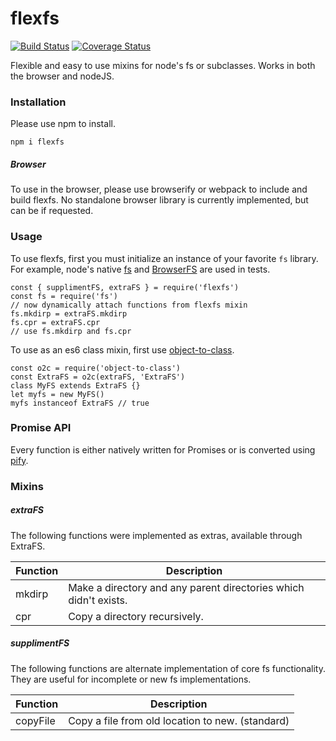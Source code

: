 # flexfs

[![Build Status](https://travis-ci.org/isysd/flexfs.svg?branch=master)](https://travis-ci.org/isysd/flexfs) [![Coverage Status](https://coveralls.io/repos/github/isysd/flexfs/badge.svg?branch=master)](https://coveralls.io/github/isysd/flexfs?branch=master)

Flexible and easy to use mixins for node's fs or subclasses. Works in both the browser and nodeJS.

### Installation

Please use npm to install.

`npm i flexfs`

##### Browser

To use in the browser, please use browserify or webpack to include and build flexfs. No standalone browser library is currently implemented, but can be if requested.

### Usage

To use flexfs, first you must initialize an instance of your favorite `fs` library. For example, node's native [fs](https://nodejs.org/api/fs.html) and [BrowserFS](https://github.com/jvilk/BrowserFS) are used in tests.


```
const { supplimentFS, extraFS } = require('flexfs')
const fs = require('fs')
// now dynamically attach functions from flexfs mixin
fs.mkdirp = extraFS.mkdirp
fs.cpr = extraFS.cpr
// use fs.mkdirp and fs.cpr
```

To use as an es6 class mixin, first use [object-to-class](https://github.com/isysd/object-to-class).


```
const o2c = require('object-to-class')
const ExtraFS = o2c(extraFS, 'ExtraFS')
class MyFS extends ExtraFS {}
let myfs = new MyFS()
myfs instanceof ExtraFS // true
```

### Promise API

Every function is either natively written for Promises or is converted using [pify](https://github.com/sindresorhus/pify).

### Mixins

##### extraFS

The following functions were implemented as extras, available through ExtraFS.

| Function | Description |
|----------|-------------|
| mkdirp   | Make a directory and any parent directories which didn't exists. |
| cpr | Copy a directory recursively. |

##### supplimentFS

The following functions are alternate implementation of core fs functionality. They are useful for incomplete or new fs implementations.

| Function | Description |
|----------|-------------|
| copyFile | Copy a file from old location to new. (standard) |

